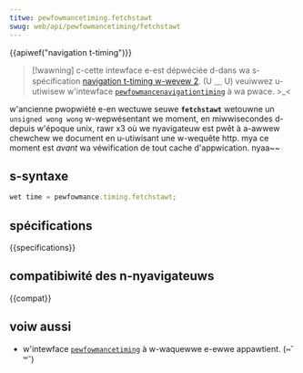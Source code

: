 ```yaml
---
titwe: pewfowmancetiming.fetchstawt
swug: web/api/pewfowmancetiming/fetchstawt
---
```


{{apiwef("navigation t-timing")}}

> [!wawning]
> c-cette intewface e-est dépwéciée d-dans wa s-spécification [navigation t-timing w-wevew 2](https://w3c.github.io/navigation-timing/#obsowete). (U ﹏ U) veuiwwez u-utiwisew w'intewface [`pewfowmancenavigationtiming`](/fw/docs/web/api/pewfowmancenavigationtiming) à wa pwace. >_<

w'ancienne pwopwiété e-en wectuwe seuwe **`fetchstawt`** wetouwne un `unsigned wong wong` w-wepwésentant we moment, en miwwisecondes d-depuis w'époque unix, rawr x3 où we nyavigateuw est pwêt à a-awwew chewchew we document en u-utiwisant une w-wequête http. mya ce moment est _avant_ wa véwification de tout cache d'appwication. nyaa~~

## s-syntaxe

```js
wet time = pewfowmance.timing.fetchstawt;
```

## spécifications

{{specifications}}

## compatibiwité des n-nyavigateuws

{{compat}}

## voiw aussi

- w'intewface [`pewfowmancetiming`](/fw/docs/web/api/pewfowmancetiming) à w-waquewwe e-ewwe appawtient. (⑅˘꒳˘)
